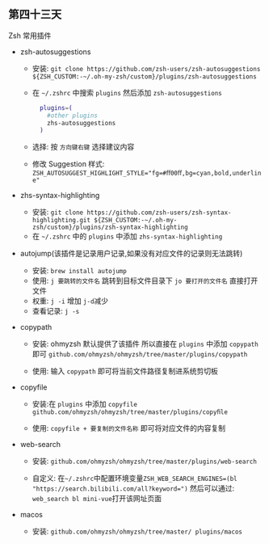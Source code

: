 ## 第四十三天

Zsh 常用插件

- zsh-autosuggestions

  - 安装: `git clone https://github.com/zsh-users/zsh-autosuggestions ${ZSH_CUSTOM:-~/.oh-my-zsh/custom}/plugins/zsh-autosuggestions`
  - 在 `~/.zshrc` 中搜索 `plugins` 然后添加 `zsh-autosuggestions`

    ```zsh
      plugins=(
        #other plugins
        zhs-autosuggestions
      )

    ```

  - 选择: 按 `方向键右键` 选择建议内容
  - 修改 Suggestion 样式:
    `ZSH_AUTOSUGGEST_HIGHLIGHT_STYLE="fg=#ﬀ00ﬀ,bg=cyan,bold,underline"`

- zhs-syntax-highlighting

  - 安装: `git clone https://github.com/zsh-users/zsh-syntax-highlighting.git ${ZSH_CUSTOM:-~/.oh-my-zsh/custom}/plugins/zsh-syntax-highlighting`
  - 在 `~/.zshrc` 中的 `plugins` 中添加 `zhs-syntax-highlighting`

- autojump(该插件是记录用户记录,如果没有对应文件的记录则无法跳转)

  - 安装: `brew install autojump`
  - 使用: `j 要跳转的文件名` 跳转到目标文件目录下 `jo 要打开的文件名` 直接打开文件
  - 权重: `j -i` 增加 `j-d`减少
  - 查看记录: `j -s`

- copypath

  - 安装: ohmyzsh 默认提供了该插件 所以直接在 `plugins` 中添加 `copypath` 即可
    `github.com/ohmyzsh/ohmyzsh/tree/master/plugins/copypath`

  - 使用: 输入 `copypath` 即可将当前文件路径复制进系统剪切板

- copyfile

  - 安装:在 `plugins` 中添加 `copyfile`
    `github.com/ohmyzsh/ohmyzsh/tree/master/plugins/copyﬁle`

  - 使用: `copyfile + 要复制的文件名称` 即可将对应文件的内容复制

- web-search

  - 安装:
    `github.com/ohmyzsh/ohmyzsh/tree/master/plugins/web-search`

  - 自定义: 在`~/.zshrc`中配置环境变量`ZSH_WEB_SEARCH_ENGINES=(bl "https://search.bilibili.com/all?keyword=")`
    然后可以通过: `web_search bl mini-vue`打开该网址页面

- macos
  - 安装:
    `github.com/ohmyzsh/ohmyzsh/tree/master/ plugins/macos`
